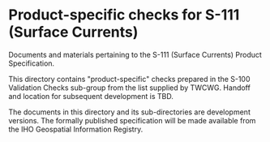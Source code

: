 # Product-specific checks for S-111 (Surface Currents)

Documents and materials pertaining to the S-111 (Surface Currents) Product Specification.

This directory contains "product-specific" checks prepared in the S-100 Validation Checks sub-group from the list supplied by TWCWG. Handoff and location for subsequent development is TBD.

The documents in this directory and its sub-directories are development versions. The formally published specification will be made available from the IHO Geospatial Information Registry.


